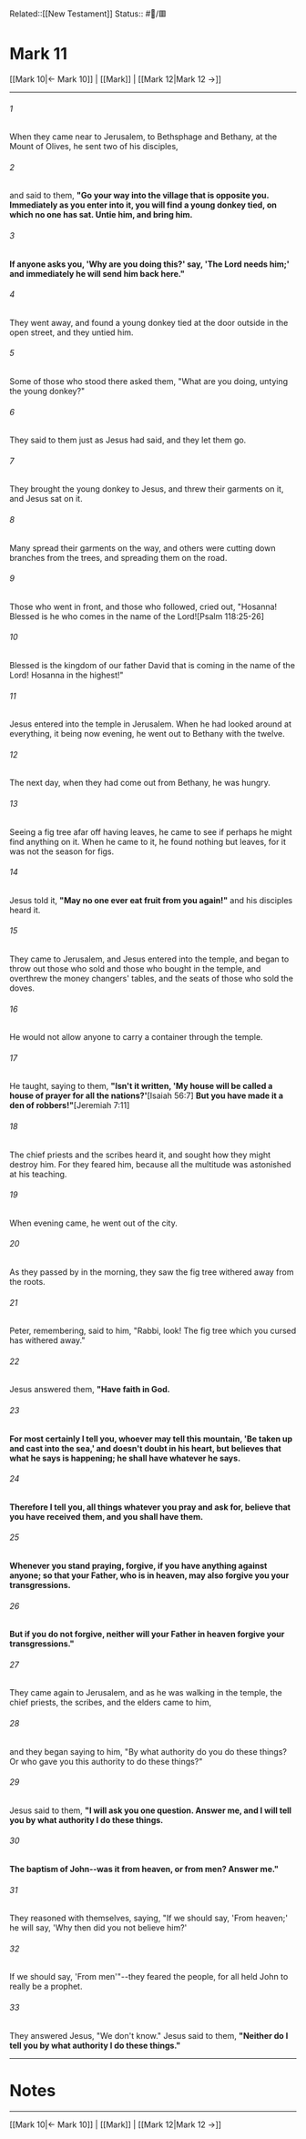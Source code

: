 Related::[[New Testament]]
Status:: #📖/🟥
# Mark 11

[[Mark 10|← Mark 10]] | [[Mark]] | [[Mark 12|Mark 12 →]]
***



###### 1 
When they came near to Jerusalem, to Bethsphage and Bethany, at the Mount of Olives, he sent two of his disciples, 

###### 2 
and said to them, **"Go your way into the village that is opposite you. Immediately as you enter into it, you will find a young donkey tied, on which no one has sat. Untie him, and bring him.** 

###### 3 
**If anyone asks you, 'Why are you doing this?' say, 'The Lord needs him;' and immediately he will send him back here."** 

###### 4 
They went away, and found a young donkey tied at the door outside in the open street, and they untied him. 

###### 5 
Some of those who stood there asked them, "What are you doing, untying the young donkey?" 

###### 6 
They said to them just as Jesus had said, and they let them go. 

###### 7 
They brought the young donkey to Jesus, and threw their garments on it, and Jesus sat on it. 

###### 8 
Many spread their garments on the way, and others were cutting down branches from the trees, and spreading them on the road. 

###### 9 
Those who went in front, and those who followed, cried out, "Hosanna! Blessed is he who comes in the name of the Lord!<crossref intro="11:9">[Psalm 118:25-26]</crossref> 

###### 10 
Blessed is the kingdom of our father David that is coming in the name of the Lord! Hosanna in the highest!" 

###### 11 
Jesus entered into the temple in Jerusalem. When he had looked around at everything, it being now evening, he went out to Bethany with the twelve. 

###### 12 
The next day, when they had come out from Bethany, he was hungry. 

###### 13 
Seeing a fig tree afar off having leaves, he came to see if perhaps he might find anything on it. When he came to it, he found nothing but leaves, for it was not the season for figs. 

###### 14 
Jesus told it, **"May no one ever eat fruit from you again!"** and his disciples heard it. 

###### 15 
They came to Jerusalem, and Jesus entered into the temple, and began to throw out those who sold and those who bought in the temple, and overthrew the money changers' tables, and the seats of those who sold the doves. 

###### 16 
He would not allow anyone to carry a container through the temple. 

###### 17 
He taught, saying to them, **"Isn't it written, 'My house will be called a house of prayer for all the nations?'**<crossref intro="11:17">[Isaiah 56:7]</crossref> **But you have made it a den of robbers!"**<crossref intro="11:17">[Jeremiah 7:11]</crossref> 

###### 18 
The chief priests and the scribes heard it, and sought how they might destroy him. For they feared him, because all the multitude was astonished at his teaching. 

###### 19 
When evening came, he went out of the city. 

###### 20 
As they passed by in the morning, they saw the fig tree withered away from the roots. 

###### 21 
Peter, remembering, said to him, "Rabbi, look! The fig tree which you cursed has withered away." 

###### 22 
Jesus answered them, **"Have faith in God.** 

###### 23 
**For most certainly I tell you, whoever may tell this mountain, 'Be taken up and cast into the sea,' and doesn't doubt in his heart, but believes that what he says is happening; he shall have whatever he says.** 

###### 24 
**Therefore I tell you, all things whatever you pray and ask for, believe that you have received them, and you shall have them.** 

###### 25 
**Whenever you stand praying, forgive, if you have anything against anyone; so that your Father, who is in heaven, may also forgive you your transgressions.** 

###### 26 
**But if you do not forgive, neither will your Father in heaven forgive your transgressions."** 

###### 27 
They came again to Jerusalem, and as he was walking in the temple, the chief priests, the scribes, and the elders came to him, 

###### 28 
and they began saying to him, "By what authority do you do these things? Or who gave you this authority to do these things?" 

###### 29 
Jesus said to them, **"I will ask you one question. Answer me, and I will tell you by what authority I do these things.** 

###### 30 
**The baptism of John--was it from heaven, or from men? Answer me."** 

###### 31 
They reasoned with themselves, saying, "If we should say, 'From heaven;' he will say, 'Why then did you not believe him?' 

###### 32 
If we should say, 'From men'"--they feared the people, for all held John to really be a prophet. 

###### 33 
They answered Jesus, "We don't know." Jesus said to them, **"Neither do I tell you by what authority I do these things."**

---
# Notes


***
[[Mark 10|← Mark 10]] | [[Mark]] | [[Mark 12|Mark 12 →]]
